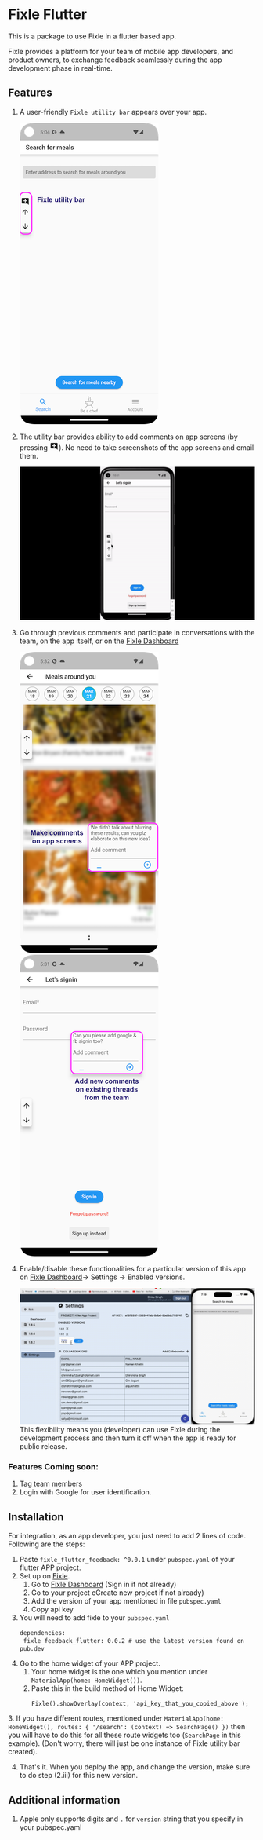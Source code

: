 # Fixle Flutter

This is a package to use Fixle in a flutter based app.

Fixle provides a platform for your team of mobile app developers, and product owners,
to exchange feedback seamlessly during the app development phase in real-time.

## Features
1. A user-friendly `Fixle utility bar` appears over your app.

    ![app_bar.png](sample_photos%2Fapp_bar.png)

2. The utility bar provides ability to add comments on app screens (by pressing ![app_bar_plus_sign.png](sample_photos%2Fapp_bar_plus_sign.png)). No need to take screenshots of the app screens and email them.

    ![clip make comment short.gif](sample_photos%2Fclip%20make%20comment%20short.gif)
3. Go through previous comments and participate in conversations with the team, on the app itself, or on the [Fixle Dashboard](https://fixle-dash.web.app/#/)

   ![showing a thread 2.png](sample_photos%2Fshowing%20a%20thread%202.png)
   ![showing a thread.png](sample_photos%2Fshowing%20a%20thread.png)
4. Enable/disable these functionalities for a particular version of this app on [Fixle Dashboard](https://fixle-dash.web.app/#/)-> Settings -> Enabled versions. 

   ![add version_1.gif](sample_photos%2Fadd%20version_1.gif)
   This flexibility means you (developer) can use Fixle during the development process and then turn it off when the app is ready for public release.

[//]: # (When disabled, the users won't see this ability. So, your APPS production versions won't see any Fixle components.&#41;)

### Features Coming soon:
1. Tag team members
2. Login with Google for user identification.

## Installation

For integration, as an app developer, you just need to add 2 lines of code. Following are the steps:
1. Paste ```fixle_flutter_feedback: ^0.0.1``` under `pubspec.yaml` of your flutter APP project.
2. Set up on [Fixle](https://fixle-dash.web.app/#/).
   1. Go to [Fixle Dashboard](https://fixle-dash.web.app/#/) (Sign in if not already)
   2. Go to your project cCreate new project if not already) 
   3. Add the version of your app mentioned in file `pubspec.yaml` 
   4. Copy api key
3. You will need to add fixle to your `pubspec.yaml`
   ```
   dependencies:
    fixle_feedback_flutter: 0.0.2 # use the latest version found on pub.dev
   ```
4. Go to the home widget of your APP project. 
   1. Your home widget is the one which you mention under `MaterialApp(home: HomeWidget())`.
   2. Paste this in the build method of Home Widget:
      ```
      Fixle().showOverlay(context, 'api_key_that_you_copied_above');
      ```

[//]: # (   3. If Home widget is a `StatefulWidget`, also paste `Fixle&#40;&#41;.hideOverlay&#40;&#41;;` in the `dispose&#40;&#41;` method. If you don't have a dispose method, create one using )

[//]: # (      ```)

[//]: # (      @override)

[//]: # (      void dispose&#40;&#41; {)

[//]: # (          Fixle&#40;&#41;.hideOverlay&#40;&#41;;)

[//]: # (          super.dispose&#40;&#41;;)

[//]: # (      })

[//]: # (      ```)
   3. If you have different routes, mentioned under 
      ```
        MaterialApp(home: HomeWidget(), routes: {
            '/search': (context) => SearchPage()
        })
      ``` 
      then you will have to do this for all these route widgets too (`SearchPage` in this example). 
      (Don't worry, there will just be one instance of Fixle utility bar created).
      
4. That's it. When you deploy the app, and change the version, make sure to do step (2.iii) for this new version.

[//]: # (## Usage)


## Additional information
1. Apple only supports digits and `.` for `version` string that you specify in your pubspec.yaml
